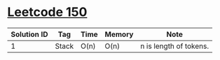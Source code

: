 # [Leetcode 150](https://leetcode.com/problems/evaluate-reverse-polish-notation/)

| Solution ID | Tag | Time | Memory | Note |
| ----------- | --- | ---- | ------ | ---- |
| 1 | Stack | O(n) | O(n) | n is length of tokens. |